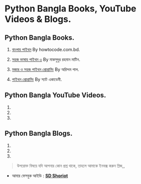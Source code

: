 # Python Bangla Books, YouTube Videos & Blogs.


## Python Bangla Books.


1. [বাংলায় পাইথন](https://python.howtocode.com.bd/) By howtocode.com.bd.

2. [সহজ ভাষায় পাইথন ৩](https://python.maateen.me/) By মাকসুদুর রহমান মাটিন.

3. [মজার ও সহজ পাইথন প্রোগ্রামিং](https://www.techtunes.com.bd/chain-tunes/learn-programming-easily-with-fun) By অরিন্দম পাল.

4. [পাইথন প্রোগ্রামিং](https://www.sattacademy.com/python/index.php) By স্যাট একাডেমী.


## Python Bangla YouTube Videos.


1.

2.

3. 


## Python Bangla Blogs.


1.

2.

3. 


> উপরোক্ত বিষয়ে যদি আপনার কোন প্রশ্ন থাকে, তাহলে আমাকে ইনবক্স করুন প্লিজ,,

* আমার ফেসবুক আইডি :  **[SD Shoriot](https://www.facebook.com/shoriot)**